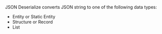 JSON Deserialize converts JSON string to one of the following data types:

* Entity or Static Entity
* Structure or Record
* List
